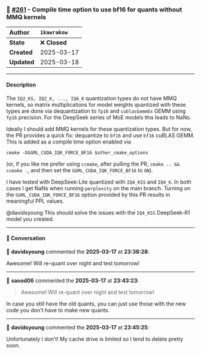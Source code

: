 ### 🔀 [#261](https://github.com/ikawrakow/ik_llama.cpp/pull/261) - Compile time option to use bf16 for quants without MMQ kernels

| **Author** | `ikawrakow` |
| :--- | :--- |
| **State** | ❌ **Closed** |
| **Created** | 2025-03-17 |
| **Updated** | 2025-03-18 |

---

#### Description

The `IQ2_KS, IQ2_K, ..., IQ6_K` quantization types do not have MMQ kernels, so matrix multiplications for model weights quantized with these types are done via dequantization to `fp16` and `cublasGemmEx` GEMM using `fp16` precision. For the DeepSeek series of MoE models this leads to NaNs.

Ideally I should add MMQ kernels for these quantization types. But for now, the PR provides a quick fix: dequantize to `bf16` and use `bf16` cuBLAS GEMM. This is added as a compile time option enabled via
```
cmake -DGGML_CUDA_IQK_FORCE_BF16 $other_cmake_options
```
(or, if you like me prefer using `ccmake`, after pulling the PR, `cmake .. && ccmake .`, and then set the `GGML_CUDA_IQK_FORCE_BF16` to `ON`). 

I have tested with DeepSeek-Lite quantized with `IQ4_KSS` and `IQ4_K`. In both cases I get NaNs when running `perplexity` on the main branch. Turning on the `GGML_CUDA_IQK_FORCE_BF16` option provided by this PR results in meaningful PPL values.

@davidsyoung This should solve the issues with the `IQ4_KSS` DeepSeek-R1 model you created.

---

#### 💬 Conversation

👤 **davidsyoung** commented the **2025-03-17** at **23:38:28**:<br>

Awesome! Will re-quant over night and test tomorrow!

---

👤 **saood06** commented the **2025-03-17** at **23:43:23**:<br>

> Awesome! Will re-quant over night and test tomorrow!

In case you still have the old quants, you can just use those with the new code you don't have to make new quants.

---

👤 **davidsyoung** commented the **2025-03-17** at **23:45:25**:<br>

Unfortunately I don’t! My cache drive is limited so I tend to delete pretty soon.